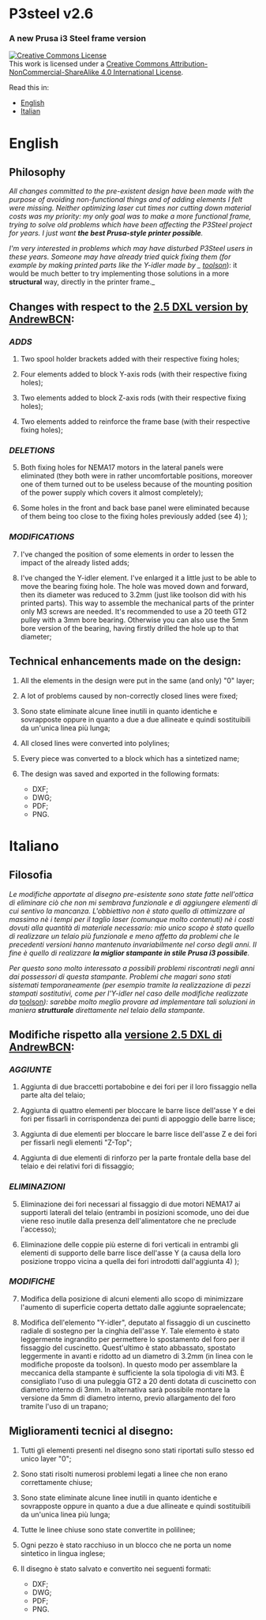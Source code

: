 # P3steel v2.6
### A new Prusa i3 Steel frame version

<a rel="license" href="http://creativecommons.org/licenses/by-nc-sa/4.0/"><img alt="Creative Commons License" style="border-width:0" src="https://i.creativecommons.org/l/by-nc-sa/4.0/88x31.png" /></a><br />This work is licensed under a <a rel="license" href="http://creativecommons.org/licenses/by-nc-sa/4.0/">Creative Commons Attribution-NonCommercial-ShareAlike 4.0 International License</a>.

Read this in:
- [English](https://github.com/iosonopersia/p3steel-v2-6/blob/master/README.md#english)
- [Italian](https://github.com/iosonopersia/p3steel-v2-6/blob/master/README.md#italiano)


# English

## Philosophy
_All changes committed to the pre-existent design have been made with the purpose of avoiding non-functional things and of adding elements I felt were missing. Neither optimizing laser cut times nor cutting down material costs was my priority: my only goal was to make a more functional frame, trying to solve old problems which have been affecting the P3Steel project for years. I just want **the best Prusa-style printer possible**._

_I'm very interested in problems which may have disturbed P3Steel users in these years. Someone may have already tried quick fixing them (for example by making printed parts like the Y-idler made by _ [toolson](http://www.thingiverse.com/thing:1031144)_): it would be much better to try implementing those solutions in a more **structural** way, directly in the printer frame._

## Changes with respect to the [2.5 DXL version by AndrewBCN](http://reprap.org/wiki/P3Steel#Frame_versions):

### **_ADDS_**

1. Two spool holder brackets added with their respective fixing holes;

2. Four elements added to block Y-axis rods (with their respective fixing holes);

3. Two elements added to block Z-axis rods (with their respective fixing holes);

4. Two elements added to reinforce the frame base (with their respective fixing holes);
 
### **_DELETIONS_**

5. Both fixing holes for NEMA17 motors in the lateral panels were eliminated (they both were in rather uncomfortable positions, moreover one of them turned out to be useless because of the mounting position of the power supply which covers it almost completely);

6. Some holes in the front and back base panel were eliminated because of them being too close to the fixing holes previously added (see 4) );

### **_MODIFICATIONS_**

7. I've changed the position of some elements in order to lessen the impact of the already listed adds;

8. I've changed the Y-idler element. I've enlarged it a little just to be able to move the bearing fixing hole. The hole was moved down and forward, then its diameter was reduced to 3.2mm (just like toolson did with his printed parts). This way to assemble the mechanical parts of the printer only M3 screws are needed. It's recommended to use a 20 teeth GT2 pulley with a 3mm bore bearing. Otherwise you can also use the 5mm bore version of the bearing, having firstly drilled the hole up to that diameter;


## Technical enhancements made on the design:

1. All the elements in the design were put in the same (and only) "0" layer;

2. A lot of problems caused by non-correctly closed lines were fixed;

3. Sono state eliminate alcune linee inutili in quanto identiche e sovrapposte
 oppure in quanto a due a due allineate e quindi sostituibili da un'unica
 linea più lunga;

4. All closed lines were converted into polylines;

5. Every piece was converted to a block which has a sintetized name;

6. The design was saved and exported in the following formats:
    - DXF;
    - DWG;
    - PDF;
    - PNG.
    
    
# Italiano

## Filosofia
_Le modifiche apportate al disegno pre-esistente sono state fatte nell'ottica di eliminare ciò che non mi sembrava funzionale e di aggiungere elementi di cui sentivo la mancanza. L'obbiettivo non è stato quello di ottimizzare al massimo nè i tempi per il taglio laser (comunque molto contenuti) nè i costi dovuti alla quantità di materiale necessario: mio unico scopo è stato quello di realizzare un telaio più funzionale e meno affetto da problemi che le precedenti versioni hanno mantenuto invariabilmente nel corso degli anni. Il fine è quello di realizzare **la miglior stampante in stile Prusa i3 possibile**._

_Per questo sono molto interessato a possibili problemi riscontrati negli anni dai possessori di questa stampante. Problemi che magari sono stati sistemati temporaneamente (per esempio tramite la realizzazione di pezzi stampati sostitutivi, come per l'Y-idler nel caso delle modifiche realizzate da_ [toolson](http://www.thingiverse.com/thing:1031144)_): sarebbe molto meglio provare ad implementare tali soluzioni in maniera **strutturale** direttamente nel telaio della stampante._

## Modifiche rispetto alla [versione 2.5 DXL di AndrewBCN](http://reprap.org/wiki/P3Steel#Frame_versions):

### **_AGGIUNTE_**

1. Aggiunta di due braccetti portabobine e dei fori per il loro fissaggio nella parte alta del telaio;

2. Aggiunta di quattro elementi per bloccare le barre lisce dell'asse Y e dei fori per fissarli in corrispondenza dei punti di appoggio delle barre lisce;

3. Aggiunta di due elementi per bloccare le barre lisce dell'asse Z e dei fori per fissarli negli elementi "Z-Top";

4. Aggiunta di due elementi di rinforzo per la parte frontale della base del telaio e dei relativi fori di fissaggio;
 
### **_ELIMINAZIONI_**

5. Eliminazione dei fori necessari al fissaggio di due motori NEMA17 ai supporti laterali del telaio (entrambi in posizioni scomode, uno dei due viene reso inutile dalla presenza dell'alimentatore che ne preclude l'accesso);

6. Eliminazione delle coppie più esterne di fori verticali in entrambi gli elementi di supporto delle barre lisce dell'asse Y (a causa della loro posizione troppo vicina a quella dei fori introdotti dall'aggiunta 4) );

### **_MODIFICHE_**

7. Modifica della posizione di alcuni elementi allo scopo di minimizzare l'aumento di superficie coperta dettato dalle aggiunte sopraelencate;

8. Modifica dell'elemento "Y-idler", deputato al fissaggio di un cuscinetto radiale di sostegno per la cinghia dell'asse Y. Tale elemento è stato leggermente ingrandito per permettere lo spostamento del foro per il fissaggio del cuscinetto. Quest'ultimo è stato abbassato, spostato leggermente in avanti e ridotto ad un diametro di 3.2mm (in linea con le modifiche proposte da toolson). In questo modo per assemblare la meccanica della stampante è sufficiente la sola tipologia di viti M3. È consigliato l'uso di una puleggia GT2 a 20 denti dotata di cuscinetto con diametro interno di 3mm. In alternativa sarà possibile montare la versione da 5mm di diametro interno, previo allargamento del foro tramite l'uso di un trapano;


## Miglioramenti tecnici al disegno:

1. Tutti gli elementi presenti nel disegno sono stati riportati sullo stesso ed unico layer "0";

2. Sono stati risolti numerosi problemi legati a linee che non erano correttamente chiuse;

3. Sono state eliminate alcune linee inutili in quanto identiche e sovrapposte oppure in quanto a due a due allineate e quindi sostituibili da un'unica linea più lunga;

4. Tutte le linee chiuse sono state convertite in polilinee;

5. Ogni pezzo è stato racchiuso in un blocco che ne porta un nome sintetico in lingua inglese;

6. Il disegno è stato salvato e convertito nei seguenti formati:
    - DXF;
    - DWG;
    - PDF;
    - PNG.
